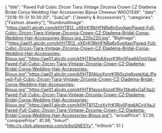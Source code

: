 {
	"title": "Paved Full Cubic Zircon Tiara Vintage Zirconia Crown CZ Diadema Bridal Coroa Wedding Hair Accessories Bijoux Cheveux WIGO1339",
	"date": "2018-10-31 10:30:20",
	"SubCat": ["Jewelry & Accessories"],
	"categories": ["Fashion Jewelry"],
	"thumbnailImage": "https://ae01.alicdn.com/kf/HTB12..xXEjrK1RkHFNRq6ySvpXae/Paved-Full-Cubic-Zircon-Tiara-Vintage-Zirconia-Crown-CZ-Diadema-Bridal-Coroa-Wedding-Hair-Accessories-Bijoux.jpg_220x220.jpg",
	"BigImage": ["https://ae01.alicdn.com/kf/HTB12..xXEjrK1RkHFNRq6ySvpXae/Paved-Full-Cubic-Zircon-Tiara-Vintage-Zirconia-Crown-CZ-Diadema-Bridal-Coroa-Wedding-Hair-Accessories-Bijoux.jpg","https://ae01.alicdn.com/kf/HTB1wfoAXsvrK1Rjy0Feq6ATmVXaa/Paved-Full-Cubic-Zircon-Tiara-Vintage-Zirconia-Crown-CZ-Diadema-Bridal-Coroa-Wedding-Hair-Accessories-Bijoux.jpg","https://ae01.alicdn.com/kf/HTB1AlozXynrK1RjSsziq6xptpXaL/Paved-Full-Cubic-Zircon-Tiara-Vintage-Zirconia-Crown-CZ-Diadema-Bridal-Coroa-Wedding-Hair-Accessories-Bijoux.jpg","https://ae01.alicdn.com/kf/HTB1avsxXpzsK1Rjy1Xbq6xOaFXa2/Paved-Full-Cubic-Zircon-Tiara-Vintage-Zirconia-Crown-CZ-Diadema-Bridal-Coroa-Wedding-Hair-Accessories-Bijoux.jpg","https://ae01.alicdn.com/kf/HTB11ZczXyYrK1Rjy0Fdq6ACvVXaJ/Paved-Full-Cubic-Zircon-Tiara-Vintage-Zirconia-Crown-CZ-Diadema-Bridal-Coroa-Wedding-Hair-Accessories-Bijoux.jpg"],
	"actualPrice": 57.39,
	"comparePrice": 81.99,
	"linkurl": "http://s.click.aliexpress.com/e/bpQNESYu",
	"inStock": 51
}
